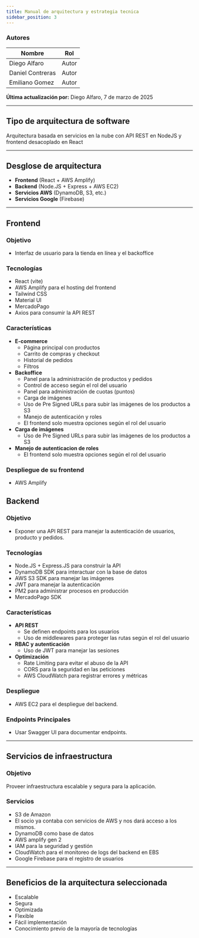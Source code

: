 ```yaml
---
title: Manual de arquitectura y estrategia tecnica
sidebar_position: 3
---
```


### Autores

| Nombre           | Rol   |
| ---------------- | ----- |
| Diego Alfaro     | Autor |
| Daniel Contreras | Autor |
| Emiliano Gomez   | Autor |

**Última actualización por:** Diego Alfaro, 7 de marzo de 2025

---

## Tipo de arquitectura de software

Arquitectura basada en servicios en la nube con API REST en NodeJS y frontend desacoplado en React

---

## Desglose de arquitectura

- **Frontend** (React + AWS Amplify)
- **Backend** (Node.JS + Express + AWS EC2)
- **Servicios AWS** (DynamoDB, S3, etc.)
- **Servicios Google** (Firebase)

---

## Frontend

### Objetivo

- Interfaz de usuario para la tienda en línea y el backoffice

### Tecnologías

- React (vite)
- AWS Amplify para el hosting del frontend
- Tailwind CSS
- Material UI
- MercadoPago
- Axios para consumir la API REST

### Características

- **E-commerce**
  - Página principal con productos
  - Carrito de compras y checkout
  - Historial de pedidos
  - Filtros
- **Backoffice**
  - Panel para la administración de productos y pedidos
  - Control de acceso según el rol del usuario
  - Panel para administración de cuotas (puntos)
  - Carga de imágenes
  - Uso de Pre Signed URLs para subir las imágenes de los productos a S3
  - Manejo de autenticación y roles
  - El frontend solo muestra opciones según el rol del usuario
- **Carga de imágenes**
  - Uso de Pre Signed URLs para subir las imágenes de los productos a S3
- **Manejo de autenticacion de roles**
  - El frontend solo muestra opciones según el rol del usuario

### Despliegue de su frontend

- AWS Amplify

## Backend

### Objetivo

- Exponer una API REST para manejar la autenticación de usuarios, producto y pedidos.

### Tecnologías

- Node.JS + Express.JS para construir la API
- DynamoDB SDK para interactuar con la base de datos
- AWS S3 SDK para manejar las imágenes
- JWT para manejar la autenticación
- PM2 para administrar procesos en producción
- MercadoPago SDK

### Características

- **API REST**
  - Se definen endpoints para los usuarios
  - Uso de middlewares para proteger las rutas según el rol del usuario
- **RBAC y autenticación**
  - Uso de JWT para manejar las sesiones
- **Optimización**
  - Rate Limiting para evitar el abuso de la API
  - CORS para la seguridad en las peticiones
  - AWS CloudWatch para registrar errores y métricas

### Despliegue

- AWS EC2 para el despliegue del backend.

### Endpoints Principales

- Usar Swagger UI para documentar endpoints.

---

## Servicios de infraestructura

### Objetivo

Proveer infraestructura escalable y segura para la aplicación.

### Servicios

- S3 de Amazon
- El socio ya contaba con servicios de AWS y nos dará acceso a los mismos.
- DynamoDB como base de datos
- AWS amplify gen 2
- IAM para la seguridad y gestión
- CloudWatch para el monitoreo de logs del backend en EBS
- Google Firebase para el registro de usuarios

---

## Beneficios de la arquitectura seleccionada

- Escalable
- Segura
- Optimizada
- Flexible
- Fácil implementación
- Conocimiento previo de la mayoría de tecnologías
